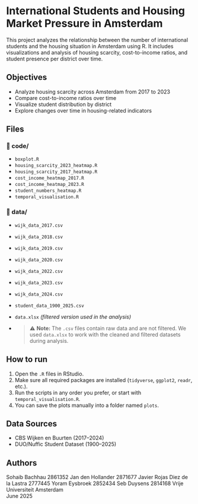 # International Students and Housing Market Pressure in Amsterdam

This project analyzes the relationship between the number of international students and the housing situation in Amsterdam using R. It includes visualizations and analysis of housing scarcity, cost-to-income ratios, and student presence per district over time.

## Objectives

- Analyze housing scarcity across Amsterdam from 2017 to 2023
- Compare cost-to-income ratios over time
- Visualize student distribution by district
- Explore changes over time in housing-related indicators

## Files

### 📁 code/
- `boxplot.R`
- `housing_scarcity_2023_heatmap.R`
- `housing_scarcity_2017_heatmap.R`
- `cost_income_heatmap_2017.R`
- `cost_income_heatmap_2023.R`
- `student_numbers_heatmap.R`
- `temporal_visualisation.R`

### 📁 data/
- `wijk_data_2017.csv`
- `wijk_data_2018.csv`
- `wijk_data_2019.csv`
- `wijk_data_2020.csv`
- `wijk_data_2022.csv`
- `wijk_data_2023.csv`
- `wijk_data_2024.csv`
- `student_data_1900_2025.csv`
- `data.xlsx` *(filtered version used in the analysis)*

- > ⚠️ **Note:** The `.csv` files contain raw data and are not filtered. We used `data.xlsx` to work with the cleaned and filtered datasets during analysis.

## How to run

1. Open the `.R` files in RStudio.
2. Make sure all required packages are installed (`tidyverse`, `ggplot2`, `readr`, etc.).
3. Run the scripts in any order you prefer, or start with `temporal_visualisation.R`.
4. You can save the plots manually into a folder named `plots`.

## Data Sources

- CBS Wijken en Buurten (2017–2024)
- DUO/Nuffic Student Dataset (1900–2025)

## Authors

Sohaib Bachhau 2861352
Jan den Hollander 2871677
Javier Rojas Diez de la Lastra 2777445
Yoram Eysbroek 2852434 
Seb Duysens 2814168
Vrije Universiteit Amsterdam  
June 2025

